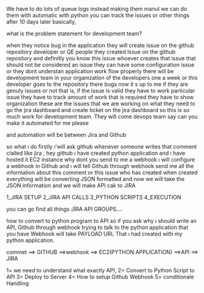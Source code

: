 We have to do lots of queue logs instead making them manul we can do them with automatic with python 
you can track the issues or other things after 10 days later basically,

what is the problem statement for development team?

when they notice bug in the application they will create issue on the github repository 
developer or QE people they created Issue on the github repository and definitly you know this issue whoever creates
that issue that should not be considered an issue they can have some configuration issue or they dont understan application work flow properly 
there will be development team in your organization of the developers one a week or this developer goes to the repository there bugs now it s up to me if they are genuly issues or not that is, if the issue is valid they have to work particular issue 
they have to track amount of work that is required they have to show organization these are the issues that we are working on what they need to go the jira dashboard and create ticket on the jira dashboard so this is so much work for development team. They will come devops team say can you make it automated for me please 

and automation will be between Jira and Github

so what ı do firstly ı'will ask github whenever someone writes that comment clalled like jira , hey github ı have created python application  and ı have hosted it EC2 instance why dont you send to me a webhook ı will configure a webhook in Github and ı will tell Github through webhook send me all the ınformation about this comment or this issue who has created when created everything will be converting JSON formatted and now we will take the JSON information and we will make API cak to JIRA 


1_JIRA SETUP
2_JIRA API CALLS
3_PYTHON SCRIPTS
4_EXECUTION

you can go find all things JİRA API GROUPS....


how to convert to python program to API so ıf you ask why ı should write an API, Github through webhook trying to talk to the python application that you have Webhook will take PAYLOAD URL That ı had created with my python application.

commet ==> GITHUB ==>webhook ==> EC2(PYTHON APPLICATION) ==>API ==> JIRA

1= we need to understand what exactly API,
2= Convert to Python Script to API 
3= Deploy to Server
4= How to setup Github Webhook
5= conditionale Handling
